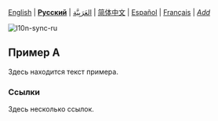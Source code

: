 [English](README.md) | **[Русский](README-ru.md)** | [العَرَبِيَّة](README-ar.md) | [简体中文](README-zh-Hans.md) | [Español](README-es.md) | [Français](README-fr.md) | *[Add](https://github.com/markdown-l10n/markdown-l10n-spec#workflow)* <!-- @l10n:h -->

<!-- @l10n:ignore start -->
![l10n-sync-ru](https://github.com/markdown-l10n/markdown-l10n-spec/workflows/l10n-sync-ru/badge.svg)
<!-- @l10n:ignore end -->

<!-- @l10n:p
## Example A

Here is a text of example.
@l10n:p -->
## Пример А

Здесь находится текст примера.

<!-- @l10n:p
### References

Some references here.
@l10n:p -->

### Ссылки

Здесь несколько ссылок.
